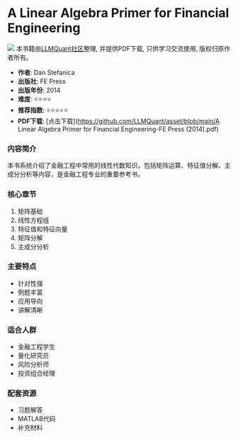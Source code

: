 # A Linear Algebra Primer for Financial Engineering

![](https://fastly.jsdelivr.net/gh/bucketio/img3@main/2024/09/04/1725464231869-e0b2f727-2a0f-4270-bf6c-31ddc350426a.gif)
本书籍由[LLMQuant社区](https://llmquant.com/)整理, 并提供PDF下载, 只供学习交流使用, 版权归原作者所有。


- **作者**: Dan Stefanica
- **出版社**: FE Press
- **出版年份**: 2014
- **难度**: ⭐⭐⭐⭐
- **推荐指数**: ⭐⭐⭐⭐⭐
- **PDF下载**: [点击下载](https://github.com/LLMQuant/asset/blob/main/A Linear Algebra Primer for Financial Engineering-FE Press (2014).pdf)

### 内容简介

本书系统介绍了金融工程中常用的线性代数知识，包括矩阵运算、特征值分解、主成分分析等内容，是金融工程专业的重要参考书。

### 核心章节

1. 矩阵基础
2. 线性方程组
3. 特征值和特征向量
4. 矩阵分解
5. 主成分分析

### 主要特点

- 针对性强
- 例题丰富
- 应用导向
- 讲解清晰

### 适合人群

- 金融工程学生
- 量化研究员
- 风险分析师
- 投资组合经理

### 配套资源

- 习题解答
- MATLAB代码
- 补充材料

